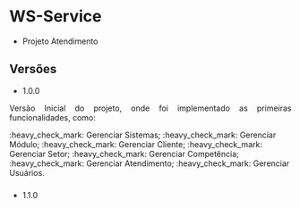# WS-Service
- Projeto Atendimento


## Versões

- 1.0.0 
<p align="justify">
    Versão Inicial do projeto, onde foi implementado as primeiras funcionalidades, como:    
</p>
    :heavy_check_mark: Gerenciar Sistemas;
    :heavy_check_mark: Gerenciar Módulo;
    :heavy_check_mark: Gerenciar Cliente;
    :heavy_check_mark: Gerenciar Setor;
    :heavy_check_mark: Gerenciar Competência;
    :heavy_check_mark: Gerenciar Atendimento;
    :heavy_check_mark: Gerenciar Usuários.


###

- 1.1.0
<p align="justify">
    
</p>
